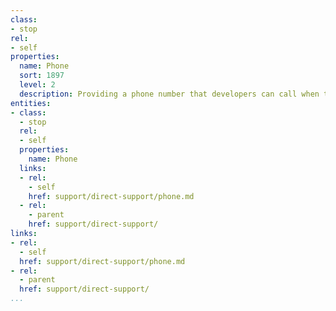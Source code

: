 ```yaml
---
class:
- stop
rel:
- self
properties:
  name: Phone
  sort: 1897
  level: 2
  description: Providing a phone number that developers can call when they need support.
entities:
- class:
  - stop
  rel:
  - self
  properties:
    name: Phone
  links:
  - rel:
    - self
    href: support/direct-support/phone.md
  - rel:
    - parent
    href: support/direct-support/
links:
- rel:
  - self
  href: support/direct-support/phone.md
- rel:
  - parent
  href: support/direct-support/
...
```

